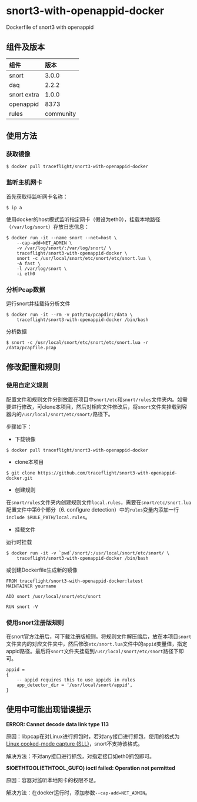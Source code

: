# snort3-with-openappid-docker
Dockerfile of snort3 with openappid

## 组件及版本

|组件|版本|
|:---|:--|
|snort|3.0.0|
|daq|2.2.2|
|snort extra|1.0.0|
|openappid|8373|
|rules|community|

## 使用方法

### 获取镜像

```
$ docker pull traceflight/snort3-with-openappid-docker
```

### 监听主机网卡

首先获取待监听网卡名称：

```
$ ip a
```

使用docker的host模式监听指定网卡（假设为eth0），挂载本地路径（`/var/log/snort`）存放日志信息：

```
$ docker run -it --name snort --net=host \
    --cap-add=NET_ADMIN \
    -v /var/log/snort/:/var/log/snort/ \
    traceflight/snort3-with-openappid-docker \
    snort -c /usr/local/snort/etc/snort/etc/snort.lua \
    -A fast \
    -l /var/log/snort \
    -i eth0
```

### 分析Pcap数据

运行snort并挂载待分析文件

```
$ docker run -it --rm -v path/to/pcapdir:/data \
    traceflight/snort3-with-openappid-docker /bin/bash
```

分析数据
```
$ snort -c /usr/local/snort/etc/snort/etc/snort.lua -r /data/pcapfile.pcap 
```

## 修改配置和规则

### 使用自定义规则

配置文件和规则文件分别放置在项目中`snort/etc`和`snort/rules`文件夹内。如需要进行修改，可clone本项目，然后对相应文件修改后，将`snort`文件夹挂载到容器内的`/usr/local/snort/etc/snort/`路径下。

步骤如下：

* 下载镜像

```
$ docker pull traceflight/snort3-with-openappid-docker
```

* clone本项目

```
$ git clone https://github.com/traceflight/snort3-with-openappid-docker.git
```

* 创建规则

在`snort/rules`文件夹内创建规则文件`local.rules`，需要在`snort/etc/snort.lua`配置文件中第6个部分（6. configure detection）中的`rules`变量内添加一行`include $RULE_PATH/local.rules`。

* 挂载文件 

运行时挂载

```
$ docker run -it -v `pwd`/snort/:/usr/local/snort/etc/snort/ \
    traceflight/snort3-with-openappid-docker /bin/bash
```

或创建Dockerfile生成新的镜像

```
FROM traceflight/snort3-with-openappid-docker:latest
MAINTAINER yourname

ADD snort /usr/local/snort/etc/snort

RUN snort -V
```

### 使用snort注册版规则

在snort官方注册后，可下载注册版规则。将规则文件解压缩后，放在本项目`snort`文件夹内的对应文件夹中，然后修改`etc/snort.lua`文件中的`appid`变量值，指定appid路径。最后将`snort`文件夹挂载到`/usr/local/snort/etc/snort`路径下即可。

```
appid =
{
    -- appid requires this to use appids in rules
    app_detector_dir = '/usr/local/snort/appid',
}
```

## 使用中可能出现错误提示

**ERROR: Cannot decode data link type 113**

原因：libpcap在对Linux进行抓包时，若对any接口进行抓包，使用的格式为[Linux cooked-mode capture (SLL)](https://wiki.wireshark.org/SLL)，snort不支持该格式。

解决方法：不对any接口进行抓包，对指定接口如eth0抓包即可。

**SIOETHTOOL(ETHTOOL_GUFO) ioctl failed: Operation not permitted**

原因：容器对监听本地网卡的权限不足。

解决方法：在docker运行时，添加参数`--cap-add=NET_ADMIN`。
